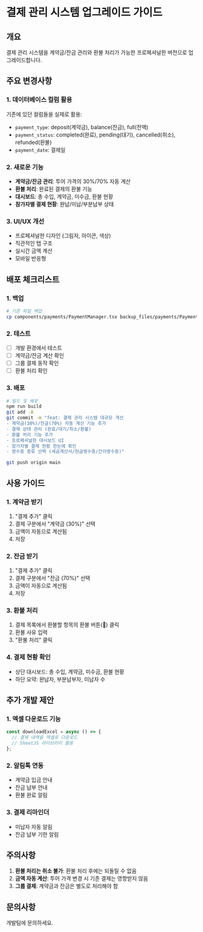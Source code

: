 # 결제 관리 시스템 업그레이드 가이드

## 개요
결제 관리 시스템을 계약금/잔금 관리와 환불 처리가 가능한 프로페셔널한 버전으로 업그레이드합니다.

## 주요 변경사항

### 1. 데이터베이스 컬럼 활용
기존에 있던 컬럼들을 실제로 활용:
- `payment_type`: deposit(계약금), balance(잔금), full(전액)
- `payment_status`: completed(완료), pending(대기), cancelled(취소), refunded(환불)
- `payment_date`: 결제일

### 2. 새로운 기능
- **계약금/잔금 관리**: 투어 가격의 30%/70% 자동 계산
- **환불 처리**: 완료된 결제의 환불 기능
- **대시보드**: 총 수입, 계약금, 미수금, 환불 현황
- **참가자별 결제 현황**: 완납/미납/부분납부 상태

### 3. UI/UX 개선
- 프로페셔널한 디자인 (그림자, 아이콘, 색상)
- 직관적인 탭 구조
- 실시간 금액 계산
- 모바일 반응형

## 배포 체크리스트

### 1. 백업
```bash
# 기존 파일 백업
cp components/payments/PaymentManager.tsx backup_files/payments/PaymentManager_backup_20250127.tsx
```

### 2. 테스트
- [ ] 개발 환경에서 테스트
- [ ] 계약금/잔금 계산 확인
- [ ] 그룹 결제 동작 확인
- [ ] 환불 처리 확인

### 3. 배포
```bash
# 빌드 및 배포
npm run build
git add -A
git commit -m "feat: 결제 관리 시스템 대규모 개선
- 계약금(30%)/잔금(70%) 자동 계산 기능 추가
- 결제 상태 관리 (완료/대기/취소/환불)
- 환불 처리 기능 추가
- 프로페셔널한 대시보드 UI
- 참가자별 결제 현황 한눈에 확인
- 영수증 종류 선택 (세금계산서/현금영수증/간이영수증)"

git push origin main
```

## 사용 가이드

### 1. 계약금 받기
1. "결제 추가" 클릭
2. 결제 구분에서 "계약금 (30%)" 선택
3. 금액이 자동으로 계산됨
4. 저장

### 2. 잔금 받기
1. "결제 추가" 클릭
2. 결제 구분에서 "잔금 (70%)" 선택
3. 금액이 자동으로 계산됨
4. 저장

### 3. 환불 처리
1. 결제 목록에서 환불할 항목의 환불 버튼(🔄) 클릭
2. 환불 사유 입력
3. "환불 처리" 클릭

### 4. 결제 현황 확인
- 상단 대시보드: 총 수입, 계약금, 미수금, 환불 현황
- 하단 요약: 완납자, 부분납부자, 미납자 수

## 추가 개발 제안

### 1. 엑셀 다운로드 기능
```typescript
const downloadExcel = async () => {
  // 결제 내역을 엑셀로 다운로드
  // SheetJS 라이브러리 활용
};
```

### 2. 알림톡 연동
- 계약금 입금 안내
- 잔금 납부 안내
- 환불 완료 알림

### 3. 결제 리마인더
- 미납자 자동 알림
- 잔금 납부 기한 알림

## 주의사항

1. **환불 처리는 취소 불가**: 환불 처리 후에는 되돌릴 수 없음
2. **금액 자동 계산**: 투어 가격 변경 시 기존 결제는 영향받지 않음
3. **그룹 결제**: 계약금과 잔금은 별도로 처리해야 함

## 문의사항
개발팀에 문의하세요.